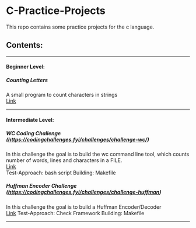 # C-Practice-Projects

This repo contains some practice projects for the c language. 

## Contents:

---

#### Beginner Level:
##### Counting Letters
A small program to count characters in strings  
[Link](/Beginner-Level/Counting-Letters/)

---

#### Intermediate Level:
##### WC Coding Challenge (https://codingchallenges.fyi/challenges/challenge-wc/)
In this challenge the goal is to build the wc command line tool, which counts number of words, lines and characters in a FILE.  
[Link](/Intermediate-Level/WC-Challenge/)  
Test-Approach: bash script
Building: Makefile
<br />
##### Huffman Encoder Challenge (https://codingchallenges.fyi/challenges/challenge-huffman)
In this challenge the goal is to build a Huffman Encoder/Decoder  
[Link](/Intermediate-Level/Huffman-Encoder-Challenge/)
Test-Approach: Check Framework
Building: Makefile

---
